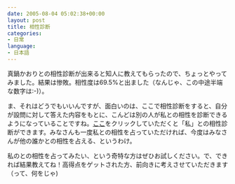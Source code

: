 ```yaml
---
date: 2005-08-04 05:02:38+00:00
layout: post
title: 相性診断
categories:
- 日常
language:
- 日本語
---
```


真鍋かおりとの相性診断が出来ると知人に教えてもらったので、ちょっとやってみました。結果は惨敗。相性度は69.5%と出ました（なんじゃ、この中途半端な数字は:-)）。

ま、それはどうでもいいんですが、面白いのは、ここで相性診断をすると、自分が設問に対して答えた内容をもとに、こんどは別の人が私との相性を診断できるようになっていることですね。[ここ](http://hanihoh.com/love/index.cgi?checkname=%90i%93%A1%8E%91%8CP&mystat=658573223)をクリックしていただくと「私」との相性診断ができます。みなさんも一度私との相性を占っていただければ、今度はみなさんが他の誰かとの相性を占える、というわけ。

私のとの相性を占ってみたい、という奇特な方はぜひお試しください。で、できれば結果教えてね！高得点をゲットされた方、前向きに考えさせていただきます（って、何をじゃ)
